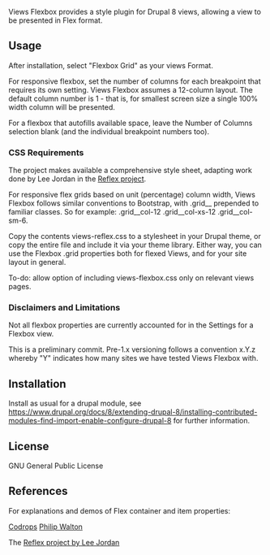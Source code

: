 Views Flexbox provides a style plugin for Drupal 8 views, allowing a view to be presented in Flex format.

## Usage

After installation, select "Flexbox Grid" as your views Format.

For responsive flexbox, set the number of columns for each breakpoint that requires its own setting. Views Flexbox assumes a 12-column layout. The default column number is 1 - that is, for smallest screen size a single 100% width column will be presented.

For a flexbox that autofills available space, leave the Number of Columns selection blank (and the individual breakpoint numbers too).

### CSS Requirements

The project makes available a comprehensive style sheet, adapting work done by Lee Jordan in the [Reflex project](https://github.com/leejordan/reflex).

For responsive flex grids based on unit (percentage) column width, Views Flexbox follows similar conventions to Bootstrap, with .grid__ prepended to familiar classes. So for example: .grid__col-12 .grid__col-xs-12 .grid__col-sm-6.

Copy the contents views-reflex.css to a stylesheet in your Drupal theme, or copy the entire file and include it via your theme library. Either way, you can use the Flexbox .grid properties both for flexed Views, and for your site layout in general.

To-do: allow option of including views-flexbox.css only on relevant views pages.

### Disclaimers and Limitations

Not all flexbox properties are currently accounted for in the Settings for a Flexbox view.

This is a preliminary commit. Pre-1.x versioning follows a convention x.Y.z whereby "Y" indicates how many sites we have tested Views Flexbox with.

## Installation

Install as usual for a drupal module, see https://www.drupal.org/docs/8/extending-drupal-8/installing-contributed-modules-find-import-enable-configure-drupal-8 for further information.

## License

GNU General Public License

## References

For explanations and demos of Flex container and item properties:

[Codrops](https://tympanus.net/codrops/css_reference/flexbox/)
[Philip Walton](https://philipwalton.github.io/solved-by-flexbox/)

The [Reflex project by Lee Jordan](https://github.com/leejordan/reflex)